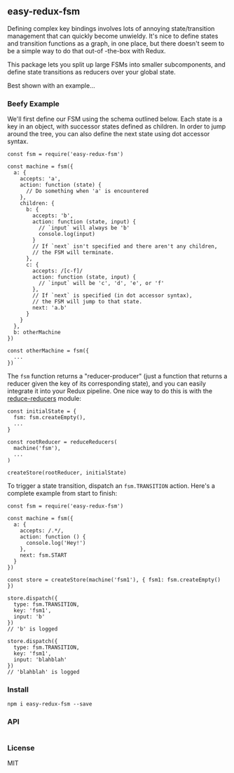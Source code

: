 ## easy-redux-fsm
Defining complex key bindings involves lots of annoying state/transition management
that can quickly become unwieldy. It's nice to define states and transition functions
as a graph, in one place, but there doesn't seem to be a simple way to do that out-of
-the-box with Redux.

This package lets you split up large FSMs into smaller subcomponents, and define
state transitions as reducers over your global state.

Best shown with an example...

### Beefy Example
We'll first define our FSM using the schema outlined below. Each state is a key
in an object, with successor states defined as children. In order to jump around
the tree, you can also define the next state using dot accessor syntax.

```
const fsm = require('easy-redux-fsm')

const machine = fsm({
  a: {
    accepts: 'a',
    action: function (state) {
      // Do something when 'a' is encountered
    },
    children: {
      b: {
        accepts: 'b',
        action: function (state, input) {
          // `input` will always be 'b'
          console.log(input)
        }
        // If `next` isn't specified and there aren't any children,
        // the FSM will terminate.
      },
      c: {
        accepts: /[c-f]/
        action: function (state, input) {
          // `input` will be 'c', 'd', 'e', or 'f'
        },
        // If `next` is specified (in dot accessor syntax),
        // the FSM will jump to that state.
        next: 'a.b'
      }
    }
  },
  b: otherMachine
})

const otherMachine = fsm({
  ...
})
```
The `fsm` function returns a "reducer-producer" (just a function that returns a reducer
given the key of its corresponding state), and you can easily integrate it into your
Redux pipeline. One nice way to do this is with the [reduce-reducers](https://github.com/acdlite/reduce-reducers) module:

```
const initialState = {
  fsm: fsm.createEmpty(),
  ...
}

const rootReducer = reduceReducers(
  machine('fsm'),
  ...
)

createStore(rootReducer, initialState)
```

To trigger a state transition, dispatch an `fsm.TRANSITION` action. Here's a complete
example from start to finish:
```
const fsm = require('easy-redux-fsm')

const machine = fsm({
  a: {
    accepts: /.*/,
    action: function () {
      console.log('Hey!')
    },
    next: fsm.START
  }
})

const store = createStore(machine('fsm1'), { fsm1: fsm.createEmpty() })

store.dispatch({
  type: fsm.TRANSITION,
  key: 'fsm1',
  input: 'b'
})
// 'b' is logged

store.dispatch({
  type: fsm.TRANSITION,
  key: 'fsm1',
  input: 'blahblah'
})
// 'blahblah' is logged

```

### Install
```
npm i easy-redux-fsm --save
```

### API
```
```

### License
MIT


